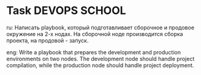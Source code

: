 # Task DEVOPS SCHOOL
ru: Написать playbook, который подготавливает сборочное и продовое
окружение на 2-х нодах. На сборочной ноде производится сборка
проекта, на продовой - запуск.

eng: Write a playbook that prepares the development
and production environments on two nodes.
The development node should handle project compilation,
while the production node should handle project deployment.
